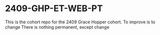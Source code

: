 # 2409-GHP-ET-WEB-PT
This is the cohort repo for the 2409 Grace Hopper cohort.
To improve is to change
There is nothing permanent, except change
